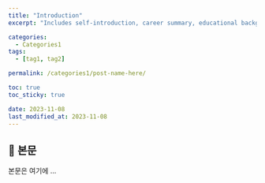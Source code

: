 ```yaml
---
title: "Introduction"
excerpt: "Includes self-introduction, career summary, educational background, etc."

categories:
  - Categories1
tags:
  - [tag1, tag2]

permalink: /categories1/post-name-here/

toc: true
toc_sticky: true

date: 2023-11-08
last_modified_at: 2023-11-08
---
```


## 🦥 본문

본문은 여기에 ...
